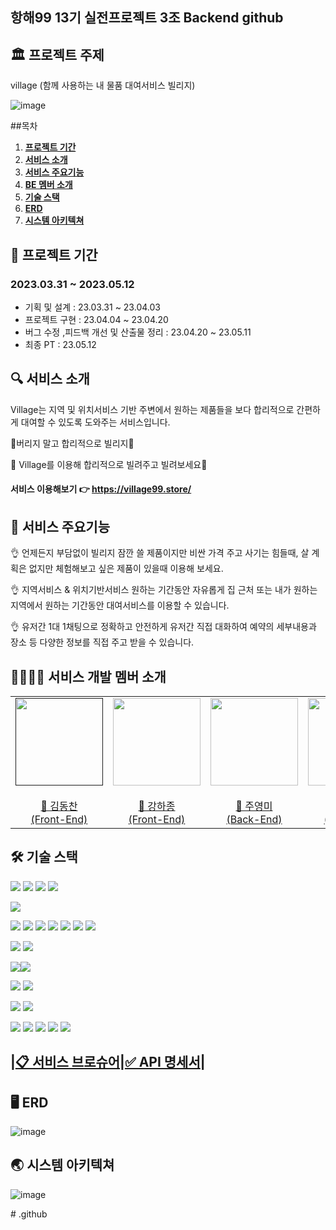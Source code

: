 ## 항해99 13기 실전프로젝트 3조 Backend github

## 🏛 프로젝트 주제
village (함께 사용하는 내 물품 대여서비스 빌리지)

![image](https://user-images.githubusercontent.com/121232601/236824690-a57b0033-abf3-4db0-947c-d7cb301a5aff.png)

##목차

1. [**프로젝트 기간**](#1) 
2. [**서비스 소개**](#2) 
3. [**서비스 주요기능**](#3) 
4. [**BE 멤버 소개**](#4) 
5. [**기술 스택**](#5) 
6. [**ERD**](#6) 
7. [**시스템 아키텍쳐**](#7) 

## 📅 프로젝트 기간
### 2023.03.31 ~ 2023.05.12
- 기획 및 설계 : 23.03.31 ~ 23.04.03
- 프로젝트 구현 : 23.04.04 ~ 23.04.20
- 버그 수정 ,피드백 개선 및 산출물 정리 : 23.04.20 ~ 23.05.11
- 최종 PT : 23.05.12

## 🔍 서비스 소개
Village는 지역 및 위치서비스 기반 주변에서 원하는 제품들을 보다 합리적으로 간편하게 대여할 수 있도록 도와주는 서비스입니다.

📌버리지 말고 합리적으로 빌리지📌

📌 Village를 이용해 합리적으로 빌려주고 빌려보세요📌
#### 서비스 이용해보기 👉 https://village99.store/

## 📲 서비스 주요기능

👌 언제든지 부담없이 빌리지
잠깐 쓸 제품이지만 비싼 가격 주고 사기는 힘들때, 살 계획은 없지만 체험해보고 싶은 제품이 있을때 이용해 보세요.

👌 지역서비스 & 위치기반서비스 원하는 기간동안 자유롭게
집 근처 또는 내가 원하는 지역에서 원하는 기간동안 대여서비스를 이용할 수 있습니다.

👌 유저간 1대 1채팅으로 정확하고 안전하게
유저간 직접 대화하여 예약의 세부내용과 장소 등 다양한 정보를 직접 주고 받을 수 있습니다.

## 👩‍👩‍👧‍👧 서비스 개발 멤버 소개
<table>
    <tr><td height="140px" align="center"> <a href=""https://github.com/Dongckim">
            <img src="https://avatars.githubusercontent.com/Dongckim" width="140px" /> <br><br> 🤪 김동찬 <br>(Front-End) </a> <br></td>
        <td height="140px" align="center"> <a href="https://github.com/monoha724">
            <img src="https://avatars.githubusercontent.com/monoha724" width="140px" /> <br><br> 🤪 강하종 <br>(Front-End) </a> <br></td>
        <td height="140px" align="center"> <a href="https://github.com/jooyeongmee">
            <img src="https://avatars.githubusercontent.com/jooyeongmee" width="140px" /> <br><br> 🤪 주영미 <br>(Back-End) </a> <br></td>
        <td height="140px" align="center"> <a href="https://github.com/Apfelsaft-ASAP">
            <img src="https://avatars.githubusercontent.com/Apfelsaft-ASAP" width="140px" /> <br><br> 🤪 노명빈 <br>(Back-End) </a> <br></td>
        <td height="140px" align="center"> <a href="">
            <img src="https://avatars.githubusercontent.com/*" width="140px" /> <br><br> 🤪 이예지 <br>(Designer) </a> <br></td>    
    </tr>
<table>

## 🛠 기술 스택 
<img src="https://img.shields.io/badge/IntelliJIDEA-000000?style=flat-square&logo=IntelliJIDEA&logoColor=white"/> <img src="https://img.shields.io/badge/Postman-FF6C37?style=flat-square&logo=Postman&logoColor=white"/> <img src="https://img.shields.io/badge/github-181717?style=flat-square&logo=github&logoColor=white"/>  <img src="https://img.shields.io/badge/git-F05032?style=flat-square&logo=git&logoColor=white"/> 

<img src="https://img.shields.io/badge/Java-007396?style=flat-square&logo=Java&logoColor=white"/> 
 
<img src="https://img.shields.io/badge/gradle-02303A?style=flat-square&logo=gradle&logoColor=white"/> <img src="https://img.shields.io/badge/Spring-6DB33F?style=flat-square&logo=spring&logoColor=white"/>  <img src="https://img.shields.io/badge/SpringSecurity-6DB33F?style=flat-square&logo=SpringSecurity&logoColor=white"/> <img src="https://img.shields.io/badge/SpringBoot-6DB33F?style=flat-square&logo=springboot&logoColor=white"/> <img src="https://img.shields.io/badge/jsonwebtokens-000000?style=flat-square&logo=jsonwebtokens&logoColor=white"> <img src="https://img.shields.io/badge/Web Socket-02303A?style=flat-square&logoColor=white"/> <img src="https://img.shields.io/badge/stomp-02303A?style=flat-square&logoColor=white"/>

<img src="https://img.shields.io/badge/AmazonRDS-527FFF?style=flat-square&logo=AmazonRDS&logoColor=white"/> <img src="https://img.shields.io/badge/redis-DC382D?style=flat-square&logo=redis&logoColor=white"/> 

<img src="https://img.shields.io/badge/AWS Route 53-FF6C37?style=flat-square&logoColor=white"> 

<img src="https://img.shields.io/badge/CloudFront-527FFF?style=flat-square&logoColor=white"/>

<img src="https://img.shields.io/badge/CodeDeploy-007396?style=flat-square&logoColor=white"/> <img src="https://img.shields.io/badge/GitHub Actions-2088FF?style=flat-square&logo=githubactions&logoColor=white"/>

<img src="https://img.shields.io/badge/apachejmeter-D22128?style=flat-square&logo=apachejmeter&logoColor=white"/>  <img src="https://img.shields.io/badge/Jacoco-D22128?style=flat-square&logoColor=white"/>

<img src="https://img.shields.io/badge/https-527FFF?style=flat-square"> <img src="https://img.shields.io/badge/AmazonEC2-FF9900?style=flat-square&logo=AmazonEC2&logoColor=white"/>  <img src="https://img.shields.io/badge/AmazonS3-569A31?style=flat-square&logo=AmazonS3&logoColor=white"/>  <img src="https://img.shields.io/badge/MySQL-4479A1?style=flat-square&logo=MySQL&logoColor=white"/>  <img src="https://img.shields.io/badge/Ubuntu-E95420?style=flat-square&logo=Ubuntu&logoColor=white"/>

## |[📋 서비스 브로슈어](https://www.notion.so/Village-3-49ceba9bbdfc45a19f2fc5976f7815bc)|[✅ API 명세서](https://www.notion.so/0a9c2192a23e418092dc8b2ed15b49a8?v=79bec9a5f79b4c948b05986582fcf0f1)|

## 🖥️ ERD
![image](https://user-images.githubusercontent.com/121232601/236845455-e20bfe11-30aa-4f07-81b8-681c877e34a8.png)

## 🌏 시스템 아키텍쳐
![image](https://user-images.githubusercontent.com/121232601/236835470-e785e353-e284-45ad-9e4e-4c16101fabb1.png)



#   . g i t h u b  
 